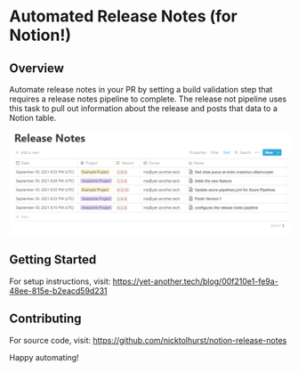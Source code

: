# Automated Release Notes (for Notion!)

## Overview
Automate release notes in your PR by setting a build validation step that requires a release notes pipeline to complete. The release not pipeline uses this task to pull out information about the release and posts that data to a Notion table.

 ![How it looks in notion!](notion-release-notes.png)

## Getting Started
For setup instructions, visit: https://yet-another.tech/blog/00f210e1-fe9a-48ee-815e-b2eacd59d231

## Contributing
For source code, visit: https://github.com/nicktolhurst/notion-release-notes

Happy automating! 